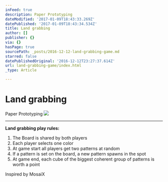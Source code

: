 ```yaml
---
inFeed: true
description: Paper Prototyping
dateModified: '2017-01-09T18:43:33.269Z'
datePublished: '2017-01-09T18:43:34.534Z'
title: Land grabbing
author: []
publisher: {}
via: {}
hasPage: true
sourcePath: _posts/2016-12-12-land-grabbing-game.md
starred: false
datePublishedOriginal: '2016-12-12T23:27:37.614Z'
url: land-grabbing-game/index.html
_type: Article

---
```

# Land grabbing

Paper Prototyping
![](https://the-grid-user-content.s3-us-west-2.amazonaws.com/2d8dc1e1-6225-4b79-b27d-57018ebcb23e.gif)

---

**Land grabbing play rules:**

1. The Board is shared by both players
2. Each player selects one color
3. At game start all players get two patterns at random
4. If a pattern is set on the board, a new pattern spawns in the spot
5. At game end, each cube of the biggest coherent group of patterns is worth a point

Inspired by MosaiX